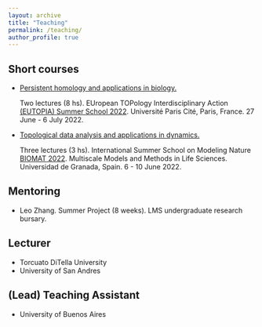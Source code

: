 ```yaml
---
layout: archive
title: "Teaching"
permalink: /teaching/
author_profile: true
---
```


<!--
{% include base_path %}

{% for post in site.teaching reversed %}
  {% include archive-single.html %}
{% endfor %}
-->

## Short courses

<ul>
<li><a href="https://github.com/ximenafernandez/eutopia2022">Persistent homology and applications in biology.</a>

Two lectures (8 hs). 
EUropean TOPology Interdisciplinary Action <a href="https://eutopia.unitn.eu/eutopia-summer-school-program/">(EUTOPIA) Summer School 2022</a>.
Université Paris Cité, Paris, France. 27 June - 6 July 2022.
</li>


<li>
<a href="https://github.com/ximenafernandez/biomat2022">Topological data analysis and applications in dynamics.</a>

Three lectures (3 hs).
International Summer School on Modeling Nature <a href="https://www.modelingnature.org/international-phd-school-2022">BIOMAT 2022</a>.
Multiscale Models and Methods in Life Sciences. Universidad de Granada, Spain. 6 - 10 June 2022.
</li>
</ul>




## Mentoring

* Leo Zhang. Summer Project (8 weeks). LMS undergraduate research bursary.


## Lecturer

* Torcuato DiTella University
* University of San Andres

## (Lead) Teaching Assistant
* University of Buenos Aires

